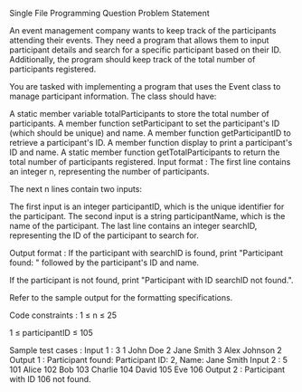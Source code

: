 Single File Programming Question
Problem Statement



An event management company wants to keep track of the participants attending their events. They need a program that allows them to input participant details and search for a specific participant based on their ID. Additionally, the program should keep track of the total number of participants registered.



You are tasked with implementing a program that uses the Event class to manage participant information. The class should have:



A static member variable totalParticipants to store the total number of participants.
A member function setParticipant to set the participant's ID (which should be unique) and name.
A member function getParticipantID to retrieve a participant's ID.
A member function display to print a participant's ID and name.
A static member function getTotalParticipants to return the total number of participants registered.
Input format :
The first line contains an integer n, representing the number of participants.

The next n lines contain two inputs:

The first input is an integer participantID, which is the unique identifier for the participant.
The second input is a string participantName, which is the name of the participant.
The last line contains an integer searchID, representing the ID of the participant to search for.

Output format :
If the participant with searchID is found, print "Participant found: " followed by the participant's ID and name.

If the participant is not found, print "Participant with ID searchID not found.".



Refer to the sample output for the formatting specifications.

Code constraints :
1 ≤ n ≤ 25

1 ≤ participantID ≤ 105

Sample test cases :
Input 1 :
3
1
John Doe
2
Jane Smith
3
Alex Johnson
2
Output 1 :
Participant found: Participant ID: 2, Name: Jane Smith
Input 2 :
5
101
Alice
102
Bob
103
Charlie
104
David
105
Eve
106
Output 2 :
Participant with ID 106 not found.
